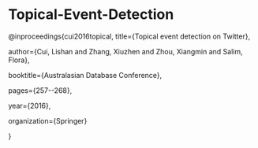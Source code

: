 # Topical-Event-Detection

@inproceedings{cui2016topical,
  title={Topical event detection on Twitter},  
  
  author={Cui, Lishan and Zhang, Xiuzhen and Zhou, Xiangmin and Salim, Flora},  
  
  booktitle={Australasian Database Conference},
  
  pages={257--268},
  
  year={2016},
  
  organization={Springer}
  
}
